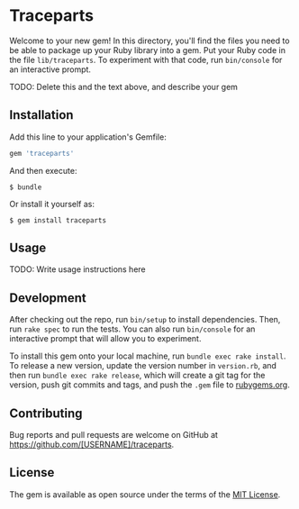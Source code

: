 # Traceparts

Welcome to your new gem! In this directory, you'll find the files you need to be able to package up your Ruby library into a gem. Put your Ruby code in the file `lib/traceparts`. To experiment with that code, run `bin/console` for an interactive prompt.

TODO: Delete this and the text above, and describe your gem

## Installation

Add this line to your application's Gemfile:

```ruby
gem 'traceparts'
```

And then execute:

    $ bundle

Or install it yourself as:

    $ gem install traceparts

## Usage

TODO: Write usage instructions here

## Development

After checking out the repo, run `bin/setup` to install dependencies. Then, run `rake spec` to run the tests. You can also run `bin/console` for an interactive prompt that will allow you to experiment.

To install this gem onto your local machine, run `bundle exec rake install`. To release a new version, update the version number in `version.rb`, and then run `bundle exec rake release`, which will create a git tag for the version, push git commits and tags, and push the `.gem` file to [rubygems.org](https://rubygems.org).

## Contributing

Bug reports and pull requests are welcome on GitHub at https://github.com/[USERNAME]/traceparts.


## License

The gem is available as open source under the terms of the [MIT License](http://opensource.org/licenses/MIT).

